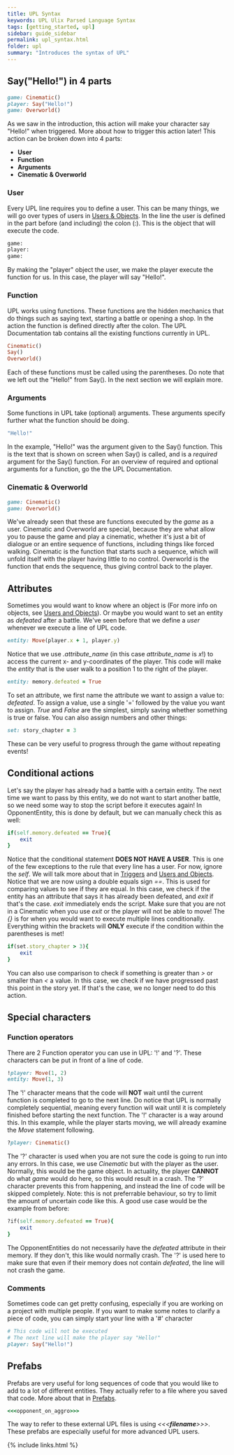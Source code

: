 ```yaml
---
title: UPL Syntax
keywords: UPL Ulix Parsed Language Syntax
tags: [getting_started, upl]
sidebar: guide_sidebar
permalink: upl_syntax.html
folder: upl
summary: "Introduces the syntax of UPL"
---
```


## Say("Hello!") in 4 parts

```ruby
game: Cinematic()
player: Say("Hello!")
game: Overworld()
```

As we saw in the introduction, this action will make your character say "Hello!" when triggered. More about how to trigger this action later!
This action can be broken down into 4 parts:
 - **User**
 - **Function**
 - **Arguments**
 - **Cinematic & Overworld**

### User
Every UPL line requires you to define a user. This can be many things, we will go over types of users in [Users & Objects](upl_users_objects.html).
In the line the user is defined in the part before (and including) the colon (:). This is the object that will execute the code.
```ruby
game:
player:
game:
```
By making the "player" object the user, we make the player execute the function for us. In this case, the player will say "Hello!".

### Function
UPL works using functions. These functions are the hidden mechanics that do things such as saying text, starting a battle or opening a shop.
In the action the function is defined directly after the colon. The UPL Documentation tab contains all the existing functions currently in UPL.
```ruby
Cinematic()
Say()
Overworld()
```
Each of these functions must be called using the parentheses. Do note that we left out the "Hello!" from Say(). In the next section we will explain more.

### Arguments
Some functions in UPL take (optional) arguments. These arguments specify further what the function should be doing.
```ruby
"Hello!"
```
In the example, "Hello!" was the argument given to the Say() function. This is the text that is shown on screen when Say() is called, and is a *required* argument for the Say() function. For an overview of required and optional arguments for a function, go the the UPL Documentation.

### Cinematic & Overworld
```ruby
game: Cinematic()
game: Overworld()
```
We've already seen that these are functions executed by the *game* as a user. Cinematic and Overworld are special, because they are what allow you to pause the game and play a cinematic, whether it's just a bit of dialogue or an entire sequence of functions, including things like forced walking. Cinematic is the function that starts such a sequence, which will unfold itself with the player having little to no control. Overworld is the function that ends the sequence, thus giving control back to the player.

## Attributes

Sometimes you would want to know where an object is (For more info on objects, see [Users and Objects](upl_users_objects.html)). Or maybe you would want to set an entity as *defeated* after a battle. We've seen before that we define a *user* whenever we execute a line of UPL code.

```ruby
entity: Move(player.x + 1, player.y)
```
Notice that we use *.attribute_name* (in this case *attribute_name* is *x*!) to access the current x- and y-coordinates of the player. This code will make the *entity* that is the user walk to a position 1 to the right of the player.
```ruby
entity: memory.defeated = True
```
To set an attribute, we first name the attribute we want to assign a value to: *defeated*. To assign a value, use a single '=' followed by the value you want to assign. 
*True* and *False* are the simplest, simply saving whether something is true or false. You can also assign numbers and other things:
```ruby
set: story_chapter = 3
```
These can be very useful to progress through the game without repeating events!

## Conditional actions

Let's say the player has already had a battle with a certain entity. The next time we want to pass by this entity, we do not want to start another battle, so we need some way to stop the script before it executes again! In OpponentEntity, this is done by default, but we can manually check this as well:
```ruby
if(self.memory.defeated == True){
    exit
}
```
Notice that the conditional statement **DOES NOT HAVE A USER**. This is one of the few exceptions to the rule that every line has a user.
For now, ignore the *self*. We will talk more about that in [Triggers](upl_triggers.html) and [Users and Objects](upl_users_objects.html). Notice that we are now using a double equals sign *==*. This is used for comparing values to see if they are equal. In this case, we check if the entity has an attribute that says it has already been defeated, and *exit* if that's the case. *exit* immediately ends the script. Make sure that you are not in a Cinematic when you use *exit* or the player will not be able to move!
The *{}* is for when you would want to execute multiple lines conditionally. Everything within the brackets will **ONLY** execute if the condition within the parentheses is met!

```ruby
if(set.story_chapter > 3){
    exit
}
```
You can also use comparison to check if something is greater than *>* or smaller than *<* a value. In this case, we check if we have progressed past this point in the story yet. If that's the case, we no longer need to do this action.

## Special characters

### Function operators

There are 2 Function operator you can use in UPL: '!' and '?'. These characters can be put in front of a line of code.
```ruby
!player: Move(1, 2)
entity: Move(1, 3)
```
The '!' character means that the code will **NOT** wait until the current function is completed to go to the next line. Do notice that UPL is normally completely sequential, meaning every function will wait until it is completely finished before starting the next function. The '!' character is a way around this. In this example, while the player starts moving, we will already examine the *Move* statement following. <br/>
```ruby
?player: Cinematic()
```
The '?' character is used when you are not sure the code is going to run into any errors. In this case, we use *Cinematic* but with the player as the user. Normally, this would be the game object. In actuality, the player **CANNOT** do what *game* would do here, so this would result in a crash. The '?' character prevents this from happening, and instead the line of code will be skipped completely. Note: this is not preferrable behaviour, so try to limit the amount of uncertain code like this. A good use case would be the example from before:
```ruby
?if(self.memory.defeated == True){
    exit
}
```
The OpponentEntities do not necessarily have the *defeated* attribute in their memory. If they don't, this like would normally crash. The '?' is used here to make sure that even if their memory does not contain *defeated*, the line will not crash the game.

### Comments

Sometimes code can get pretty confusing, especially if you are working on a project with multiple people. If you want to make some notes to clarify a piece of code, you can simply start your line with a '#' character

```ruby
# This code will not be executed
# The next line will make the player say "Hello!"
player: Say("Hello!")
```

## Prefabs

Prefabs are very useful for long sequences of code that you would like to add to a lot of different entities. They actually refer to a file where you saved that code. More about that in [Prefabs](upl_prefabs.html).

```ruby
<<<opponent_on_aggro>>>
```

The way to refer to these external UPL files is using *\<\<\<***filename***\>\>\>*. These prefabs are especially useful for more advanced UPL users.

{% include links.html %}
